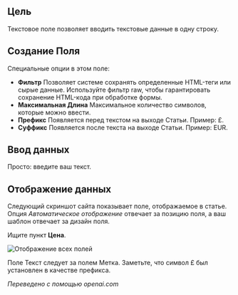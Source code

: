 <!-- Filename: J3.x:Adding_custom_fields/Text_Field / Display title: Текстовое поле -->

## Цель

Текстовое поле позволяет вводить текстовые данные в одну строку.


## Создание Поля

Специальные опции в этом поле:

- **Фильтр** Позволяет системе сохранять определенные HTML-теги или сырые данные. Используйте
фильтр raw, чтобы гарантировать сохранение HTML-кода при обработке формы.
- **Максимальная Длина** Максимальное количество символов, которые можно ввести.
- **Префикс** Появляется перед текстом на выходе Статьи. Пример: £.
- **Суффикс** Появляется после текста на выходе Статьи. Пример: EUR.

## Ввод данных

Просто: введите ваш текст.


## Отображение данных

Следующий скриншот сайта показывает поле, отображаемое в статье. Опция *Автоматическое отображение* отвечает за позицию поля, а ваш шаблон отвечает за дизайн поля.

Ищите пункт **Цена**.

![Отображение всех полей](../../../en/images/fields/fields-display.png "Отображение полей")

Поле Текст следует за полем Метка. Заметьте, что символ £ был установлен в качестве префикса.

*Переведено с помощью openai.com*

